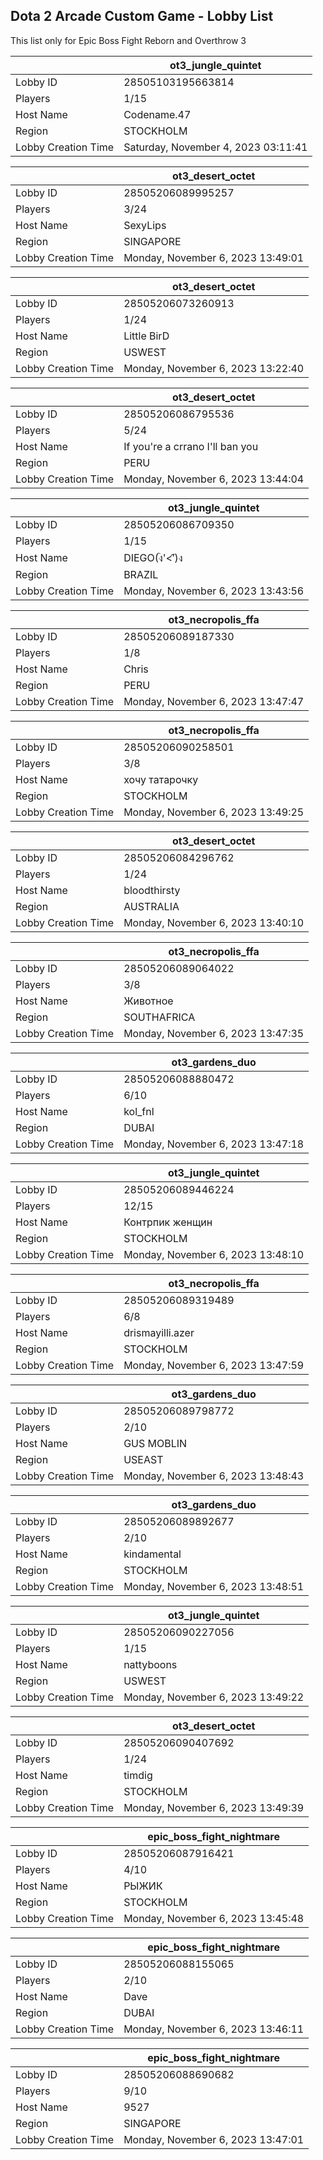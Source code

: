 ## Dota 2 Arcade Custom Game - Lobby List

This list only for Epic Boss Fight Reborn and Overthrow 3

|  | ot3_jungle_quintet |
| ------ | ------ |
| Lobby ID | 28505103195663814 |
| Players | 1/15 |
| Host Name | Codename.47 |
| Region | STOCKHOLM |
| Lobby Creation Time | Saturday, November 4, 2023 03:11:41 |


|  | ot3_desert_octet |
| ------ | ------ |
| Lobby ID | 28505206089995257 |
| Players | 3/24 |
| Host Name | SexyLips |
| Region | SINGAPORE |
| Lobby Creation Time | Monday, November 6, 2023 13:49:01 |


|  | ot3_desert_octet |
| ------ | ------ |
| Lobby ID | 28505206073260913 |
| Players | 1/24 |
| Host Name | Little BirD |
| Region | USWEST |
| Lobby Creation Time | Monday, November 6, 2023 13:22:40 |


|  | ot3_desert_octet |
| ------ | ------ |
| Lobby ID | 28505206086795536 |
| Players | 5/24 |
| Host Name | If you're a crrano I'll ban you |
| Region | PERU |
| Lobby Creation Time | Monday, November 6, 2023 13:44:04 |


|  | ot3_jungle_quintet |
| ------ | ------ |
| Lobby ID | 28505206086709350 |
| Players | 1/15 |
| Host Name | DIEGO(ง︡'<'︠)ง |
| Region | BRAZIL |
| Lobby Creation Time | Monday, November 6, 2023 13:43:56 |


|  | ot3_necropolis_ffa |
| ------ | ------ |
| Lobby ID | 28505206089187330 |
| Players | 1/8 |
| Host Name | Chris |
| Region | PERU |
| Lobby Creation Time | Monday, November 6, 2023 13:47:47 |


|  | ot3_necropolis_ffa |
| ------ | ------ |
| Lobby ID | 28505206090258501 |
| Players | 3/8 |
| Host Name | хочу татарочку |
| Region | STOCKHOLM |
| Lobby Creation Time | Monday, November 6, 2023 13:49:25 |


|  | ot3_desert_octet |
| ------ | ------ |
| Lobby ID | 28505206084296762 |
| Players | 1/24 |
| Host Name | bloodthirsty |
| Region | AUSTRALIA |
| Lobby Creation Time | Monday, November 6, 2023 13:40:10 |


|  | ot3_necropolis_ffa |
| ------ | ------ |
| Lobby ID | 28505206089064022 |
| Players | 3/8 |
| Host Name | Животное |
| Region | SOUTHAFRICA |
| Lobby Creation Time | Monday, November 6, 2023 13:47:35 |


|  | ot3_gardens_duo |
| ------ | ------ |
| Lobby ID | 28505206088880472 |
| Players | 6/10 |
| Host Name | kol_fnl |
| Region | DUBAI |
| Lobby Creation Time | Monday, November 6, 2023 13:47:18 |


|  | ot3_jungle_quintet |
| ------ | ------ |
| Lobby ID | 28505206089446224 |
| Players | 12/15 |
| Host Name | Контрпик женщин |
| Region | STOCKHOLM |
| Lobby Creation Time | Monday, November 6, 2023 13:48:10 |


|  | ot3_necropolis_ffa |
| ------ | ------ |
| Lobby ID | 28505206089319489 |
| Players | 6/8 |
| Host Name | drismayilli.azer |
| Region | STOCKHOLM |
| Lobby Creation Time | Monday, November 6, 2023 13:47:59 |


|  | ot3_gardens_duo |
| ------ | ------ |
| Lobby ID | 28505206089798772 |
| Players | 2/10 |
| Host Name | GUS MOBLIN |
| Region | USEAST |
| Lobby Creation Time | Monday, November 6, 2023 13:48:43 |


|  | ot3_gardens_duo |
| ------ | ------ |
| Lobby ID | 28505206089892677 |
| Players | 2/10 |
| Host Name | kindamental |
| Region | STOCKHOLM |
| Lobby Creation Time | Monday, November 6, 2023 13:48:51 |


|  | ot3_jungle_quintet |
| ------ | ------ |
| Lobby ID | 28505206090227056 |
| Players | 1/15 |
| Host Name | nattyboons |
| Region | USWEST |
| Lobby Creation Time | Monday, November 6, 2023 13:49:22 |


|  | ot3_desert_octet |
| ------ | ------ |
| Lobby ID | 28505206090407692 |
| Players | 1/24 |
| Host Name | timdig |
| Region | STOCKHOLM |
| Lobby Creation Time | Monday, November 6, 2023 13:49:39 |


|  | epic_boss_fight_nightmare |
| ------ | ------ |
| Lobby ID | 28505206087916421 |
| Players | 4/10 |
| Host Name | РЫЖИК |
| Region | STOCKHOLM |
| Lobby Creation Time | Monday, November 6, 2023 13:45:48 |


|  | epic_boss_fight_nightmare |
| ------ | ------ |
| Lobby ID | 28505206088155065 |
| Players | 2/10 |
| Host Name | Dave |
| Region | DUBAI |
| Lobby Creation Time | Monday, November 6, 2023 13:46:11 |


|  | epic_boss_fight_nightmare |
| ------ | ------ |
| Lobby ID | 28505206088690682 |
| Players | 9/10 |
| Host Name | 9527 |
| Region | SINGAPORE |
| Lobby Creation Time | Monday, November 6, 2023 13:47:01 |


